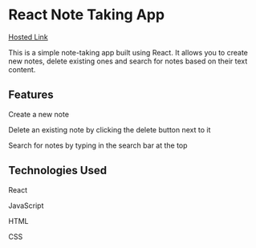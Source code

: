 # React Note Taking App
[Hosted Link](https://note-taking-app-sooty.vercel.app/)

This is a simple note-taking app built using React. It allows you to create new notes, delete existing ones and search for notes based on their text content.

## Features
Create a new note

Delete an existing note by clicking the delete button next to it

Search for notes by typing in the search bar at the top

## Technologies Used
React

JavaScript

HTML

CSS
